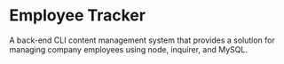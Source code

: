 # Employee Tracker

A back-end CLI content management system that provides a solution for managing company employees using node, inquirer, and MySQL.
